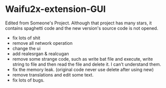 # Waifu2x-extension-GUI
Edited from Someone's Project. Although that project has many stars, it contains spaghetti code and the new version's source code is not opened.
+ fix lots of shit
+ remove all network operation
+ change the ui
+ add realesrgan & realcugan
+ remove some strange code, such as write bat file and execute, write string to file and then read the file and delete it. I can't understand them.
+ fix the memory leak. (original code never use delete after using new)
+ remove translations and edit some text.
+ fix lots of bugs.